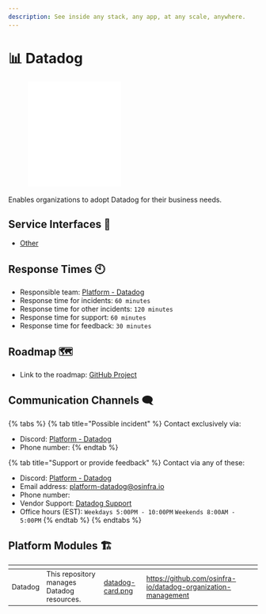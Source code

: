 ```yaml
---
description: See inside any stack, any app, at any scale, anywhere.
---
```


# 📊 Datadog



<figure><img src="../../.gitbook/assets/datadog.png" alt="" width="188"><figcaption></figcaption></figure>

Enables organizations to adopt Datadog for their business needs.&#x20;

## Service Interfaces 🔩

* [Other](https://github.com/osinfra-io/datadog-organization-management/issues/new/choose)

## Response Times 🕙

* Responsible team: [Platform - Datadog](https://github.com/orgs/osinfra-io/teams/platform-datadog)
* Response time for incidents: `60 minutes`
* Response time for other incidents: `120 minutes`
* Response time for support: `60 minutes`
* Response time for feedback: `30 minutes`

## Roadmap 🗺️

* Link to the roadmap: [GitHub Project](https://github.com/orgs/osinfra-io/projects/1/views/7)

## Communication Channels 🗨️

{% tabs %}
{% tab title="Possible incident" %}
Contact exclusively via:

* Discord: [Platform - Datadog](https://discord.gg/TxxWZXHU)
* Phone number:
{% endtab %}

{% tab title="Support or provide feedback" %}
Contact via any of these:

* Discord: [Platform - Datadog](https://discord.gg/TxxWZXHU)
* Email address: [platform-datadog@osinfra.io](mailto:platform-google-kubernetes@osinfra.io)
* Phone number:
* Vendor Support: [Datadog Support](https://help.datadoghq.com/hc/en-us)
* Office hours (EST): `Weekdays 5:00PM - 10:00PM` `Weekends 8:00AM - 5:00PM`
{% endtab %}
{% endtabs %}

## Platform Modules 🏗️

<table data-card-size="large" data-view="cards"><thead><tr><th></th><th></th><th data-hidden data-card-cover data-type="files"></th><th data-hidden data-card-target data-type="content-ref"></th></tr></thead><tbody><tr><td>Datadog</td><td>This repository manages Datadog resources.</td><td><a href="../../.gitbook/assets/datadog-card.png">datadog-card.png</a></td><td><a href="https://github.com/osinfra-io/datadog-organization-management">https://github.com/osinfra-io/datadog-organization-management</a></td></tr></tbody></table>

